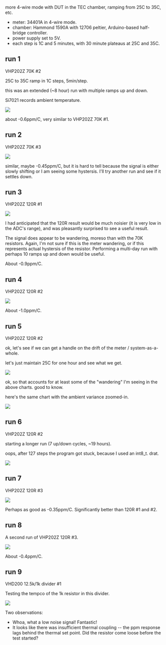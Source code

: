 more 4-wire mode with DUT in the TEC chamber, ramping from 25C to 35C, etc.

- meter: 34401A in 4-wire mode.
- chamber: Hammond 1590A with 12706 peltier, Arduino-based half-bridge controller.
- power supply set to 5V.
- each step is 1C and 5 minutes, with 30 minute plateaus at 25C and 35C.

## run 1

VHP202Z 70K #2

25C to 35C ramp in 1C steps, 5min/step.

this was an extended (~8 hour) run with multiple ramps up and down.

Si7021 records ambient temperature.

![](run1-VHP202Z-70K-2/chart.png)

about -0.6ppm/C, very similar to VHP202Z 70K #1.

## run 2

VHP202Z 70K #3

![](run2-VHP202Z-70K-3/chart.png)

similar, maybe -0.45ppm/C, but it is hard to tell because the signal is either slowly shifting or I am seeing some hystersis.  I'll try another run and see if it settles down.

## run 3

VHP202Z 120R #1

![](run3-VHP202Z-120R-1/chart.png)

I had anticipated that the 120R result would be much noisier (it is very low in the ADC's range), and was pleasantly surprised to see a useful result.

The signal does appear to be wandering, moreso than with the 70K resistors.  Again, I'm not sure if this is the meter wandering, or if this represents actual hystersis of the resistor.  Performing a multi-day run with perhaps 10 ramps up and down would be useful.

About -0.9ppm/C.

## run 4

VHP202Z 120R #2

![](run4-VHP202Z-120R-2/chart.png)

About -1.0ppm/C.

## run 5

VHP202Z 120R #2

ok, let's see if we can get a handle on the drift of the meter / system-as-a-whole.

let's just maintain 25C for one hour and see what we get.

![](run5-VHP202Z-120R-2/chart.png)

ok, so that accounts for at least some of the "wandering" I'm seeing in the above charts.  good to know.

here's the same chart with the ambient variance zoomed-in.

![](run5-VHP202Z-120R-2/chart-zoomed.png)

## run 6

VHP202Z 120R #2

starting a longer run (7 up/down cycles, ~19 hours).

oops, after 127 steps the program got stuck, because I used an int8_t.  drat.

![](run6-VHP202Z-120R-2/chart.png)

## run 7

VHP202Z 120R #3

![](run7-VHP202Z-120R-3/chart.png)

Perhaps as good as -0.35ppm/C.  Significantly better than 120R #1 and #2.


## run 8

A second run of VHP202Z 120R #3.

![](run8-VHP202Z-120R-3/chart.png)

About -0.4ppm/C.

## run 9

VHD200 12.5k/1k divider #1

Testing the tempco of the 1k resistor in this divider.

![](run9-VHD200-12.5k_1k-1-1k/chart.png)

Two observations:
- Whoa, what a low noise signal!  Fantastic!
- It looks like there was insufficient thermal coupling -- the ppm response lags behind the thermal set point.  Did the resistor come loose before the test started?

